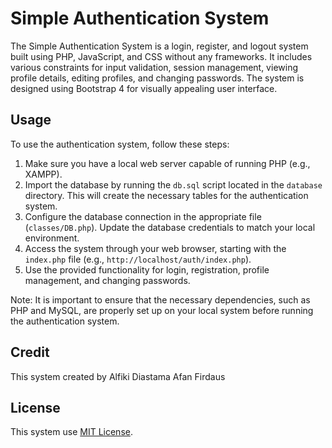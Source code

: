 # Simple Authentication System

The Simple Authentication System is a login, register, and logout system built using PHP, JavaScript, and CSS without any frameworks. It includes various constraints for input validation, session management, viewing profile details, editing profiles, and changing passwords. The system is designed using Bootstrap 4 for visually appealing user interface.

## Usage
To use the authentication system, follow these steps:

1. Make sure you have a local web server capable of running PHP (e.g., XAMPP).
2. Import the database by running the `db.sql` script located in the `database` directory. This will create the necessary tables for the authentication system.
3. Configure the database connection in the appropriate file (`classes/DB.php`). Update the database credentials to match your local environment.
4. Access the system through your web browser, starting with the `index.php` file (e.g., `http://localhost/auth/index.php`).
5. Use the provided functionality for login, registration, profile management, and changing passwords.

Note: It is important to ensure that the necessary dependencies, such as PHP and MySQL, are properly set up on your local system before running the authentication system.

## Credit
This system created by Alfiki Diastama Afan Firdaus

## License

This system use [MIT License](https://choosealicense.com/licenses/mit/).